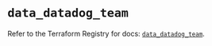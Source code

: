 # `data_datadog_team`

Refer to the Terraform Registry for docs: [`data_datadog_team`](https://registry.terraform.io/providers/datadog/datadog/3.61.0/docs/data-sources/team).
